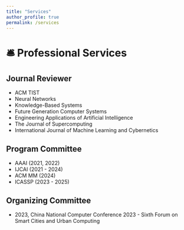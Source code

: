 ```yaml
---
title: "Services"
author_profile: true
permalink: /services
---
```


# 🛎 Professional Services

## Journal Reviewer
- ACM TIST
- Neural Networks
- Knowledge-Based Systems
- Future Generation Computer Systems
- Engineering Applications of Artificial Intelligence
- The Journal of Supercomputing
- International Journal of Machine Learning and Cybernetics

## Program Committee
- AAAI (2021, 2022)
- IJCAI (2021 - 2024)
- ACM MM (2024)
- ICASSP (2023 - 2025)

## Organizing Committee
- 2023, China National Computer Conference 2023 - Sixth Forum on Smart Cities and Urban Computing
